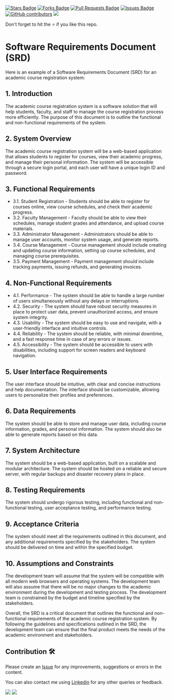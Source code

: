 <a href="https://github.com/drshahizan/software-engineering/stargazers"><img src="https://img.shields.io/github/stars/drshahizan/software-engineering" alt="Stars Badge"/></a>
<a href="https://github.com/drshahizan/software-engineering/network/members"><img src="https://img.shields.io/github/forks/drshahizan/software-engineering" alt="Forks Badge"/></a>
<a href="https://github.com/drshahizan/software-engineering/pulls"><img src="https://img.shields.io/github/issues-pr/drshahizan/software-engineering" alt="Pull Requests Badge"/></a>
<a href="https://github.com/drshahizan/software-engineering"><img src="https://img.shields.io/github/issues/drshahizan/software-engineering" alt="Issues Badge"/></a>
<a href="https://github.com/drshahizan/software-engineering/graphs/contributors"><img alt="GitHub contributors" src="https://img.shields.io/github/contributors/drshahizan/software-engineering?color=2b9348"></a>
![](https://visitor-badge.glitch.me/badge?page_id=drshahizan/software-engineering)

Don't forget to hit the :star: if you like this repo.

# Software Requirements Document (SRD)

Here is an example of a Software Requirements Document (SRD) for an academic course registration system:

## 1. Introduction
The academic course registration system is a software solution that will help students, faculty, and staff to manage the course registration process more efficiently. The purpose of this document is to outline the functional and non-functional requirements of the system.

## 2. System Overview
The academic course registration system will be a web-based application that allows students to register for courses, view their academic progress, and manage their personal information. The system will be accessible through a secure login portal, and each user will have a unique login ID and password.

## 3. Functional Requirements
- 3.1. Student Registration - Students should be able to register for courses online, view course schedules, and check their academic progress.
- 3.2. Faculty Management - Faculty should be able to view their schedules, manage student grades and attendance, and upload course materials.
- 3.3. Administrator Management - Administrators should be able to manage user accounts, monitor system usage, and generate reports.
- 3.4. Course Management - Course management should include creating and updating course information, setting up course schedules, and managing course prerequisites.
- 3.5. Payment Management - Payment management should include tracking payments, issuing refunds, and generating invoices.

## 4. Non-Functional Requirements
- 4.1. Performance - The system should be able to handle a large number of users simultaneously without any delays or interruptions.
- 4.2. Security - The system should have robust security measures in place to protect user data, prevent unauthorized access, and ensure system integrity.
- 4.3. Usability - The system should be easy to use and navigate, with a user-friendly interface and intuitive controls.
- 4.4. Reliability - The system should be reliable, with minimal downtime, and a fast response time in case of any errors or issues.
- 4.5. Accessibility - The system should be accessible to users with disabilities, including support for screen readers and keyboard navigation.

## 5. User Interface Requirements
The user interface should be intuitive, with clear and concise instructions and help documentation. The interface should be customizable, allowing users to personalize their profiles and preferences.

## 6. Data Requirements
The system should be able to store and manage user data, including course information, grades, and personal information. The system should also be able to generate reports based on this data.

## 7. System Architecture
The system should be a web-based application, built on a scalable and modular architecture. The system should be hosted on a reliable and secure server, with regular backups and disaster recovery plans in place.

## 8. Testing Requirements
The system should undergo rigorous testing, including functional and non-functional testing, user acceptance testing, and performance testing.

## 9. Acceptance Criteria
The system should meet all the requirements outlined in this document, and any additional requirements specified by the stakeholders. The system should be delivered on time and within the specified budget.

## 10. Assumptions and Constraints
The development team will assume that the system will be compatible with all modern web browsers and operating systems. The development team will also assume that there will be no major changes to the academic environment during the development and testing process. The development team is constrained by the budget and timeline specified by the stakeholders.

Overall, the SRD is a critical document that outlines the functional and non-functional requirements of the academic course registration system. By following the guidelines and specifications outlined in the SRD, the development team can ensure that the final product meets the needs of the academic environment and stakeholders.

## Contribution 🛠️
Please create an [Issue](https://github.com/drshahizan/software-engineering/issues) for any improvements, suggestions or errors in the content.

You can also contact me using [Linkedin](https://www.linkedin.com/in/drshahizan/) for any other queries or feedback.

![](https://komarev.com/ghpvc/?username=drshahizan&label=Views&color=0e75b6&style=flat)
![](https://hit.yhype.me/github/profile?user_id=81284918)



